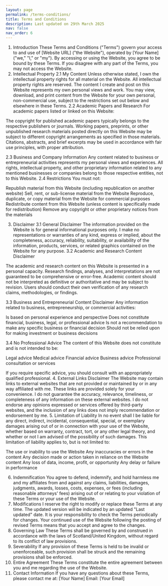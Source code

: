 ```yaml
---
layout: page
permalink: /terms-conditions/
title: Terms and Conditions
description: Last updated on 29th March 2025
nav: false
nav_order: 6
---
```


1. Introduction
These Terms and Conditions ("Terms") govern your access to and use of [Website URL] ("the Website"), operated by [Your Name] ("we," "I," or "my").
By accessing or using the Website, you agree to be bound by these Terms. If you disagree with any part of the Terms, you may not access the Website.
2. Intellectual Property
2.1 My Content
Unless otherwise stated, I own the intellectual property rights for all material on the Website. All intellectual property rights are reserved.
The content I create and post on this Website represents my own personal views and work. You may view, download, and print content from the Website for your own personal, non-commercial use, subject to the restrictions set out below and elsewhere in these Terms.
2.2 Academic Papers and Research
For academic papers listed or linked on this Website:

The copyright for published academic papers typically belongs to the respective publishers or journals.
Working papers, preprints, or other unpublished research materials posted directly on this Website may be subject to different copyright arrangements as specified in those materials.
Citations, abstracts, and brief excerpts may be used in accordance with fair use principles, with proper attribution.

2.3 Business and Company Information
Any content related to business or entrepreneurial activities represents my personal views and experiences. All rights, intellectual property, and other proprietary information related to any mentioned businesses or companies belong to those respective entities, not to this Website.
2.4 Restrictions
You must not:

Republish material from this Website (including republication on another website)
Sell, rent, or sub-license material from the Website
Reproduce, duplicate, or copy material from the Website for commercial purposes
Redistribute content from this Website (unless content is specifically made for redistribution)
Remove any copyright or other proprietary notices from the materials

3. Disclaimer
3.1 General Disclaimer
The information provided on the Website is for general informational purposes only. I make no representations or warranties of any kind, express or implied, about the completeness, accuracy, reliability, suitability, or availability of the information, products, services, or related graphics contained on the Website for any purpose.
3.2 Academic and Research Content Disclaimer

The academic and research content on this Website is presented in a personal capacity.
Research findings, analyses, and interpretations are not guaranteed to be comprehensive or error-free.
Academic content should not be interpreted as definitive or authoritative and may be subject to revision.
Users should conduct their own verification of any research claims, methodologies, or findings.

3.3 Business and Entrepreneurial Content Disclaimer
Any information related to business, entrepreneurship, or commercial activities:

Is based on personal experience and perspective
Does not constitute financial, business, legal, or professional advice
Is not a recommendation to make any specific business or financial decision
Should not be relied upon for making investment or business decisions

3.4 No Professional Advice
The content of this Website does not constitute and is not intended to be:

Legal advice
Medical advice
Financial advice
Business advice
Professional consultation or services

If you require specific advice, you should consult with an appropriately qualified professional.
4. External Links Disclaimer
The Website may contain links to external websites that are not provided or maintained by or in any way affiliated with me. These links are provided solely for your convenience.
I do not guarantee the accuracy, relevance, timeliness, or completeness of any information on these external websites. I do not endorse any opinions expressed or services offered by third-party websites, and the inclusion of any links does not imply recommendation or endorsement by me.
5. Limitation of Liability
In no event shall I be liable for any direct, indirect, incidental, consequential, special, or exemplary damages arising out of or in connection with your use of the Website, whether based on warranty, contract, tort, or any other legal theory, and whether or not I am advised of the possibility of such damages.
This limitation of liability applies to, but is not limited to:

The use or inability to use the Website
Any inaccuracies or errors in the content
Any decision made or action taken in reliance on the Website content
Any loss of data, income, profit, or opportunity
Any delay or failure in performance

6. Indemnification
You agree to defend, indemnify, and hold harmless me and my affiliates from and against any claims, liabilities, damages, judgments, awards, losses, costs, expenses, or fees (including reasonable attorneys' fees) arising out of or relating to your violation of these Terms or your use of the Website.
7. Modifications
I reserve the right to modify or replace these Terms at any time. The updated version will be indicated by an updated "Last updated" date. It is your responsibility to check the Terms periodically for changes.
Your continued use of the Website following the posting of revised Terms means that you accept and agree to the changes.
8. Governing Law
These Terms shall be governed by and construed in accordance with the laws of Scotland/United Kingdom, without regard to its conflict of law provisions.
9. Severability
If any provision of these Terms is held to be invalid or unenforceable, such provision shall be struck and the remaining provisions shall be enforced.
10. Entire Agreement
These Terms constitute the entire agreement between you and me regarding the use of the Website.
11. Contact Information
If you have any questions about these Terms, please contact me at:
[Your Name]
Email: [Your Email]
